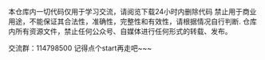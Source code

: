本仓库内一切代码仅用于学习交流，请阅览下载24小时内删除代码
禁止用于商业用途，不能保证其合法性，准确性，完整性和有效性，请根据情况自行判断.
仓库内所有资源文件，禁止任何公众号、自媒体进行任何形式的转载、发布。

交流群：114798500
记得点个start再走吧~~~
